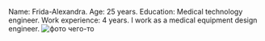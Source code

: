 Name: Frida-Alexandra.
Age: 25 years.
Education: Medical technology engineer.
Work experience: 4 years.
I work as a medical equipment design engineer.
![фото чего-то](https://astrafarm.com/images/encyclopedia/ittenVes170221.jpg)

